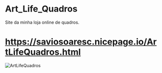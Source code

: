 # Art_Life_Quadros
Site da minha loja online de quadros.

# https://saviosoaresc.nicepage.io/ArtLifeQuadros.html


![ArtLifeQuadros](https://github.com/saviosoaresc/Art_Life_Quadros/assets/62923486/08cfbd7d-f614-45e5-93c7-f9b7039c61fd)
